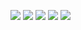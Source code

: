 ![](https://github-profile-summary-cards.vercel.app/api/cards/profile-details?username=F0RRZZ&theme=solarized_dark)
![](https://github-profile-summary-cards.vercel.app/api/cards/most-commit-language?username=F0RRZZ&theme=solarized_dark)
![](https://github-profile-summary-cards.vercel.app/api/cards/repos-per-language?username=F0RRZZ&theme=solarized_dark)
![](https://github-profile-summary-cards.vercel.app/api/cards/stats?username=F0RRZZ&theme=solarized_dark)
![](https://github-profile-summary-cards.vercel.app/api/cards/productive-time?username=F0RRZZ&theme=solarized_dark)
